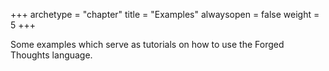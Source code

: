 +++
archetype = "chapter"
title = "Examples"
alwaysopen = false
weight = 5
+++

Some examples which serve as tutorials on how to use the Forged Thoughts language.